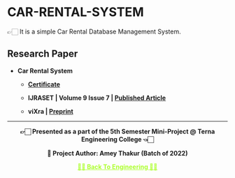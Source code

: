 # CAR-RENTAL-SYSTEM

 👉🏻 It is a simple Car Rental Database Management System.

## Research Paper
 
 - **Car Rental System**
  
   - **[Certificate](https://github.com/Amey-Thakur/ACHIEVEMENTS/blob/main/Research%20Papers/Car%20Rental%20System/IJRASET36339%20-%20Car%20Rental%20System.pdf)** 
 
   - **IJRASET | Volume 9 Issue 7 | [Published Article](https://doi.org/10.22214/ijraset.2021.36339)** 
  
   - **viXra | [Preprint](https://vixra.org/abs/2108.0140)**

---

<p align="center"> <b> 👉🏻 Presented as a part of the 5th Semester Mini-Project @ Terna Engineering College 👈🏻 <b> </p>

<p align="center"> <b> 👷 Project Author: Amey Thakur (Batch of 2022) <b> </p>
 
<p align="center"><a href='https://github.com/Amey-Thakur/COMPUTER-ENGINEERING', style='color: greenyellow;'> ✌🏻 Back To Engineering ✌🏻</p>
